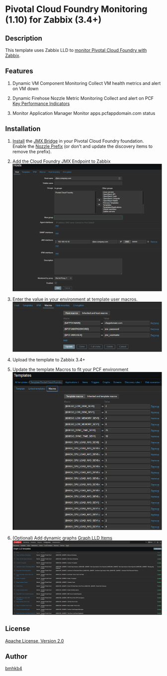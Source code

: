 Pivotal Cloud Foundry Monitoring (1.10) for Zabbix (3.4+)
=============

## Description
This template uses Zabbix LLD to [monitor Pivotal Cloud Foundry with Zabbix](https://github.com/bmhkb4/zabbix-pcf-monitoring).

## Features
1. Dynamic VM Component Monitoring
Collect VM health metrics and alert on VM down

2. Dynamic Firehose Nozzle Metric Monitoring
Collect and alert on PCF [Key Performance Indicators](https://docs.pivotal.io/pivotalcf/1-10/monitoring/kpi.html)

3. Monitor Application Manager
Monitor apps.pcfappdomain.com status

## Installation
1. [Install](https://docs.pivotal.io/jmx-bridge/1-9/installing.html) the [JMX Bridge](https://network.pivotal.io/products/p-metrics) in your Pivotal Cloud Foundry foundation.  
Enable the [Nozzle Prefix](https://docs.pivotal.io/jmx-bridge/1-9/installing.html#config-prefix) (or don't and update the discovery items to remove the prefix).

2. Add the Cloud Foundry JMX Endpoint to Zabbix
![Add the CF JMX Endpoint to Zabbix](screenshots/zbxhostadd.PNG "Add CF JMX endpoint")

3. Enter the value in your environment at template user macros.
![Add PCF Macros](screenshots/zbxmacroadd.PNG "Add PCF Macros")

4. Upload the template to Zabbix 3.4+

5. Update the template Macros to fit your PCF environment
![Update PCF Template Macros](screenshots/zbxmacrotmpladd.PNG "Update PCF Template Macros")

6. (Optional) Add dynamic graphs
[Graph LLD Items](https://github.com/sepich/glld)
![Graph LLD Items](screenshots/zbxglld.PNG "Graph LLD Items")


## License
[Apache License, Version 2.0](http://www.apache.org/licenses/LICENSE-2.0)

## Author
[bmhkb4](https://github.com/bmhkb4)
